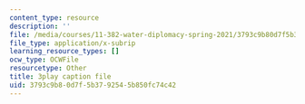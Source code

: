 ```yaml
---
content_type: resource
description: ''
file: /media/courses/11-382-water-diplomacy-spring-2021/3793c9b80d7f5b3792545b850fc74c42_brsHU2jA73E.vtt
file_type: application/x-subrip
learning_resource_types: []
ocw_type: OCWFile
resourcetype: Other
title: 3play caption file
uid: 3793c9b8-0d7f-5b37-9254-5b850fc74c42
---
```

